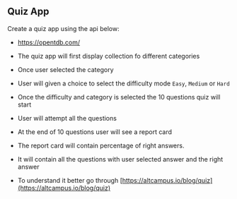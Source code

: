 ## Quiz App

Create a quiz app using the api below:

- https://opentdb.com/

- The quiz app will first display collection fo different categories
- Once user selected the category
- User will given a choice to select the difficulty mode `Easy`, `Medium` or `Hard`
- Once the difficulty and category is selected the 10 questions quiz will start
- User will attempt all the questions
- At the end of 10 questions user will see a report card
- The report card will contain percentage of right answers.
- It will contain all the questions with user selected answer and the right answer

- To understand it better go through [https://altcampus.io/blog/quiz](https://altcampus.io/blog/quiz)
